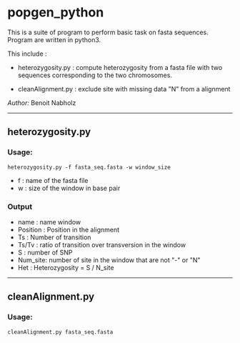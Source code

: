 # popgen_python

This is a suite of program to perform basic task on fasta sequences. Program are written in python3.

This include :

- heterozygosity.py : compute heterozygosity from a fasta file with two sequences corresponding to the two chromosomes.

- cleanAlignment.py : exclude site with missing data "N" from a alignment 


*Author:* Benoit Nabholz

--------
## heterozygosity.py

###  Usage:

`heterozygosity.py -f fasta_seq.fasta -w window_size`

- f : name of the fasta file
- w : size of the window in base pair

### Output
- name : name window
- Position : Position in the alignment
- Ts : Number of transition
- Ts/Tv : ratio of transition over transversion in the window
- S :  number of SNP
- Num_site:  number of site in the window that are not "-" or "N"
- Het : Heterozygosity = S / N_site

--------
## cleanAlignment.py

###  Usage:

`cleanAlignment.py fasta_seq.fasta`
